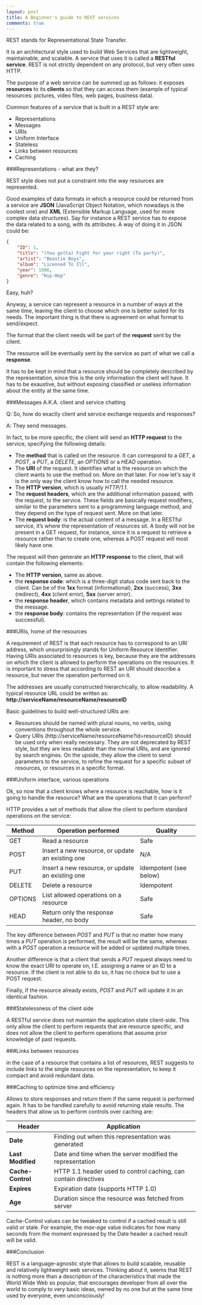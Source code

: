 ```yaml
---
layout: post
title: A Beginner's guide to REST services
comments: true
---
```


REST stands for Representational State Transfer.

It is an architectural style used to build Web Services that are lightweight, maintainable, and scalable. A service that uses it is called a **RESTful service**. REST is not strictly dependent on any protocol, but very often uses HTTP.

The purpose of a web service can be summed up as follows: it exposes **resources** to its **clients** so that they can access them (example of typical resources: pictures, video files, web pages, business data).

Common features of a service that is built in a REST style are:

- Representations
- Messages
- URIs
- Uniform Interface
- Stateless
- Links between resources
- Caching

###Representations - what are they?

REST style does not put a constraint into the way resources are represented.

Good examples of data formats in which a resource could be returned from a service are **JSON** (JavaScript Object Notation, which nowadays is the coolest one) and **XML** (Extensible Markup Language, used for more complex data structures). Say for instance a REST service has to expose the data related to a song, with its attributes. A way of doing it in JSON could be:

```json
{
    "ID": 1,
    "title": "(You gotta) Fight for your right (To party)",
    "artist": "Beastie Boys",
    "album": "Licensed To Ill",
    "year": 1986,
    "genre": "Hip-Hop"
}
```

Easy, huh?

Anyway, a service can represent a resource in a number of ways at the same time, leaving the client to choose which one is better suited for its needs. The important thing is that there is agreement on what format to send/expect.

The format that the client needs will be part of the **request** sent by the client.

The resource will be eventually sent by the service as part of what we call a **response**.

It has to be kept in mind that a resource should be completely described by the representation, since this is the only information the client will have. It has to be exaustive, but without exposing classified or useless information about the entity at the same time.

###Messages A.K.A. client and service chatting

Q: So, how do exactly client and service exchange requests and responses?

A: They send messages.

In fact, to be more specific, the client will send an **HTTP request** to the service, specifying the following details:

- The **method** that is called on the resource. It can correspond to a *GET*, a *POST*, a *PUT*, a *DELETE*, an *OPTIONS* or a *HEAD* operation.
- The **URI** of the request. It identifies what is the resource on which the client wants to use the method on. More on that later. For now let's say it is the only way the client know how to call the needed resource.
- The **HTTP version**, which is usually *HTTP/1.1*.
- The **request headers**, which are the additional information passed, with the request, to the service. These fields are basically request modifiers, similar to the parameters sent to a programming language method, and they depend on the type of request sent. More on that later.
- The **request body**: is the actual content of a message. In a RESTful service, it’s where the representation of resources sit. A body will not be present in a GET request, for instance, since it is a request to retrieve a resource rather than to create one, whereas a POST request will most likely have one.

The request will then generate an **HTTP response** to the client, that will contain the following elements:
- The **HTTP version**, same as above.
- the **response code**: which is a three-digit status code sent back to the client. Can be of the **1xx** format (informational), **2xx** (success), **3xx** (redirect), **4xx** (client error), **5xx** (server error).
- the **response header**, which contains metadata and settings related to the message.
- the **response body**: contains the representation (if the request was successful).

###URIs, home of the resources

A requirement of REST is that each resource has to correspond to an URI address, which unsurprisingly stands for Uniform Resource Identifier. Having URIs associated to resources is key, because they are the addresses on which the client is allowed to perform the operations on the resources. It is important to stress that according to REST an URI should describe a resource, but never the operation performed on it.

The addresses are usually constructed hierarchically, to allow readability. A typical resource URL could be written as:
**http://serviceName/resourceName/resourceID**

Basic guidelines to build well-structured URIs are:
- Resources should be named with plural nouns, no verbs, using conventions throughout the whole service.
- Query URIs (http://serviceName/resourceName?id=resourceID) should be used only when really necessary. They are not deprecated by REST style, but they are less readable than the normal URIs, and are ignored by search engines. On the upside, they allow the client to send parameters to the service, to refine the request for a specific subset of resources, or resources in a specific format.

###Uniform interface, various operations

Ok, so now that a client knows where a resource is reachable, how is it going to handle the resource? What are the operations that it can perform?

HTTP provides a set of methods that allow the client to perform standard operations on the service:

| Method  | Operation performed                              | Quality                |
|---------|--------------------------------------------------|------------------------|
| GET     | Read a resource                                  | Safe                   |
| POST    | Insert a new resource, or update an existing one | N/A                    |
| PUT     | Insert a new resource, or update an existing one | Idempotent (see below) |
| DELETE  | Delete a resource                                | Idempotent             |
| OPTIONS | List allowed operations on a resource            | Safe                   |
| HEAD    | Return only the response header, no body         | Safe                   |

The key difference between *POST* and *PUT* is that no matter how many times a *PUT* operation is performed, the result will be the same, whereas with a *POST* operation a resource will be added or updated multiple times.

Another difference is that a client that sends a *PUT* request always need to know the exact URI to operate on, I.E. assigning a name or an ID to a resource. If the client is not able to do so, it has no choice but to use a POST request.

Finally, if the resource already exists, *POST* and *PUT* will update it in an identical fashion.

###Statelessness of the client side

A RESTful service does not maintain the application state client-side. This only allow the client to perform requests that are resource specific, and does not allow the client to perform operations that assume prior knowledge of past requests.

###Links between resources

in the case of a resource that contains a list of resources, REST suggests to include links to the single resources on the representation, to keep it compact and avoid redundant data.

###Caching to optimize time and efficiency

Allows to store responses and return them if the same request is performed again. It has to be handled carefully to avoid returning stale results. The headers that allow us to perform controls over caching are:

| Header | Application |
|--------|-------------|
| **Date** | Finding out when this representation was generated |
| **Last Modified** | Date and time when the server modified the representation |
| **Cache-Control** | HTTP 1.1 header used to control caching, can contain directives |
| **Expires** | Expiration date (supports HTTP 1.0) |
| **Age** | Duration since the resource was fetched from server |

Cache-Control values can be tweaked to control if a cached result is still valid or stale. For example, the *max-age* value indicates for how many seconds from the moment expressed by the Date header a cached result will be valid.

###Conclusion

REST is a language-agnostic style that allows to build scalable, reusable and relatively lightweight web services. Thinking about it, seems that REST is nothing more than a description of the characteristics that made the World Wide Web so popular, that encourages developer from all over the world to comply to very basic ideas, owned by no one but at the same time used by everyone, even unconsciously!
